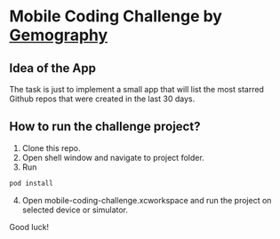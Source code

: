 # Mobile Coding Challenge by [Gemography](https://github.com/gemography)

## Idea of the App

The task is just to implement a small app that will list the most starred Github repos that were created in the last 30 days.

## How to run the challenge project?

1. Clone this repo.
2. Open shell window and navigate to project folder.
3. Run
```bash
pod install
```
4. Open mobile-coding-challenge.xcworkspace and run the project on selected device or simulator.


Good luck!
